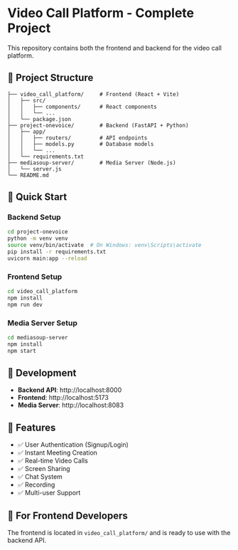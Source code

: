 # Video Call Platform - Complete Project

This repository contains both the frontend and backend for the video call platform.

## 📁 Project Structure

```
├── video_call_platform/     # Frontend (React + Vite)
│   ├── src/
│   │   ├── components/      # React components
│   │   └── ...
│   └── package.json
├── project-onevoice/        # Backend (FastAPI + Python)
│   ├── app/
│   │   ├── routers/         # API endpoints
│   │   ├── models.py        # Database models
│   │   └── ...
│   └── requirements.txt
├── mediasoup-server/        # Media Server (Node.js)
│   └── server.js
└── README.md
```

## 🚀 Quick Start

### Backend Setup
```bash
cd project-onevoice
python -m venv venv
source venv/bin/activate  # On Windows: venv\Scripts\activate
pip install -r requirements.txt
uvicorn main:app --reload
```

### Frontend Setup
```bash
cd video_call_platform
npm install
npm run dev
```

### Media Server Setup
```bash
cd mediasoup-server
npm install
npm start
```

## 🔧 Development

- **Backend API**: http://localhost:8000
- **Frontend**: http://localhost:5173
- **Media Server**: http://localhost:8083

## 📝 Features

- ✅ User Authentication (Signup/Login)
- ✅ Instant Meeting Creation
- ✅ Real-time Video Calls
- ✅ Screen Sharing
- ✅ Chat System
- ✅ Recording
- ✅ Multi-user Support

## 🤝 For Frontend Developers

The frontend is located in `video_call_platform/` and is ready to use with the backend API.
